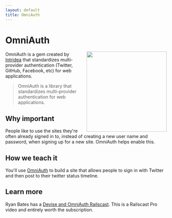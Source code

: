 ```yaml
---
layout: default
title: OmniAuth
---
```


OmniAuth
===

<a href="http://intridea.github.io/omniauth">
  <img src="http://intridea.github.io/omniauth/img/logo.png" width="250" align="right" />
</a>

OmniAuth is a gem created by [Intridea](http://intridea.github.io/omniauth/) that standardizes multi-provider authentication (Twitter, GitHub, Facebook, etc) for web applications.

> OmniAuth is a library that standardizes multi-provider authentication for web applications.

Why important
---

People like to use the sites they're often already signed in to, instead of creating a new user name and password, when signing up for a new site.  OmniAuth helps enable this.

How we teach it
---

You'll use [OmniAuth](https://github.com/intridea/omniauth) to build a site that allows people to sign in with Twitter and then post to their twitter status timeline.

Learn more
---

Ryan Bates has a [Devise and OmniAuth Railscast](http://railscasts.com/episodes/235-devise-and-omniauth-revised). This is a Railscast Pro video and entirely worth the subscription.